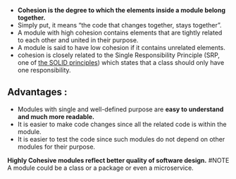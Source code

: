 - **Cohesion is the degree to which the elements inside a module belong together.** 
- Simply put, it means “the code that changes together, stays together”.
- A module with high cohesion contains elements that are tightly related to each other and united in their purpose.
- A module is said to have low cohesion if it contains unrelated elements.
- cohesion is closely related to the Single Responsibility Principle (SRP, one of [the SOLID principles](https://www.baeldung.com/solid-principles)) which states that a class should only have one responsibility.


## Advantages :
- Modules with single and well-defined purpose are **easy to understand and much more readable.**
- It is easier to make code changes since all the related code is within the module.
- It is easier to test the code since such modules do not depend on other modules for their purpose.

**Highly Cohesive modules reflect better quality of software design.**
#NOTE A module could be a class or a package or even a microservice. 